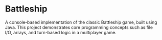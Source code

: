 # Battleship
A console-based implementation of the classic Battleship game, built using Java. This project demonstrates core programming concepts such as file I/O, arrays, and turn-based logic in a multiplayer game.
